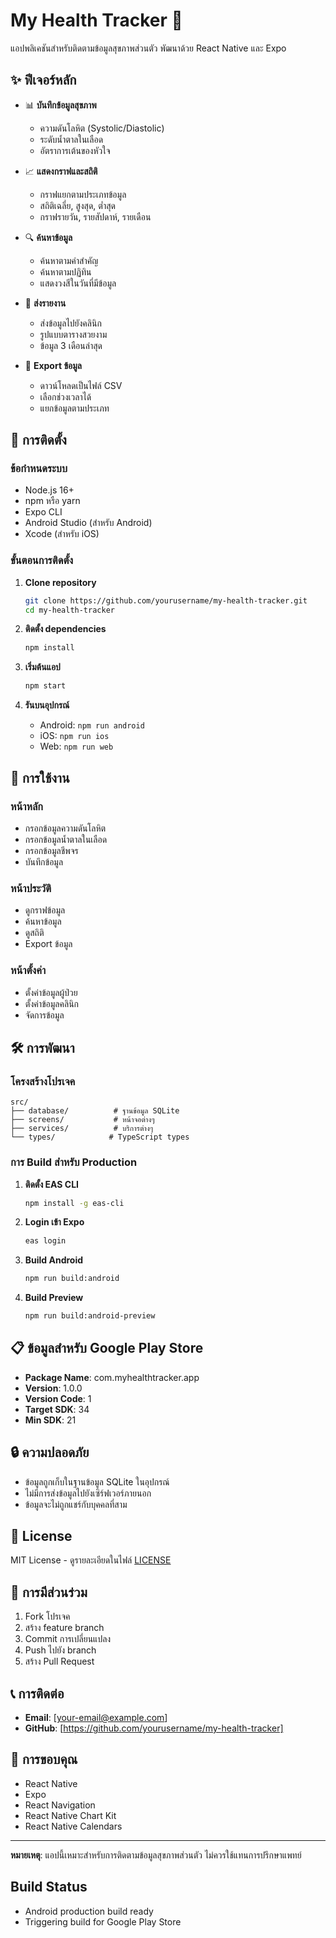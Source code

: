 # My Health Tracker 📱

แอปพลิเคชันสำหรับติดตามข้อมูลสุขภาพส่วนตัว พัฒนาด้วย React Native และ Expo

## ✨ ฟีเจอร์หลัก

- 📊 **บันทึกข้อมูลสุขภาพ**
  - ความดันโลหิต (Systolic/Diastolic)
  - ระดับน้ำตาลในเลือด
  - อัตราการเต้นของหัวใจ

- 📈 **แสดงกราฟและสถิติ**
  - กราฟแยกตามประเภทข้อมูล
  - สถิติเฉลี่ย, สูงสุด, ต่ำสุด
  - กราฟรายวัน, รายสัปดาห์, รายเดือน

- 🔍 **ค้นหาข้อมูล**
  - ค้นหาตามคำสำคัญ
  - ค้นหาตามปฏิทิน
  - แสดงวงสีในวันที่มีข้อมูล

- 📧 **ส่งรายงาน**
  - ส่งข้อมูลไปยังคลินิก
  - รูปแบบตารางสวยงาม
  - ข้อมูล 3 เดือนล่าสุด

- 💾 **Export ข้อมูล**
  - ดาวน์โหลดเป็นไฟล์ CSV
  - เลือกช่วงเวลาได้
  - แยกข้อมูลตามประเภท

## 🚀 การติดตั้ง

### ข้อกำหนดระบบ
- Node.js 16+
- npm หรือ yarn
- Expo CLI
- Android Studio (สำหรับ Android)
- Xcode (สำหรับ iOS)

### ขั้นตอนการติดตั้ง

1. **Clone repository**
   ```bash
   git clone https://github.com/yourusername/my-health-tracker.git
   cd my-health-tracker
   ```

2. **ติดตั้ง dependencies**
   ```bash
   npm install
   ```

3. **เริ่มต้นแอป**
   ```bash
   npm start
   ```

4. **รันบนอุปกรณ์**
   - Android: `npm run android`
   - iOS: `npm run ios`
   - Web: `npm run web`

## 📱 การใช้งาน

### หน้าหลัก
- กรอกข้อมูลความดันโลหิต
- กรอกข้อมูลน้ำตาลในเลือด
- กรอกข้อมูลชีพจร
- บันทึกข้อมูล

### หน้าประวัติ
- ดูกราฟข้อมูล
- ค้นหาข้อมูล
- ดูสถิติ
- Export ข้อมูล

### หน้าตั้งค่า
- ตั้งค่าข้อมูลผู้ป่วย
- ตั้งค่าข้อมูลคลินิก
- จัดการข้อมูล

## 🛠️ การพัฒนา

### โครงสร้างโปรเจค
```
src/
├── database/          # ฐานข้อมูล SQLite
├── screens/           # หน้าจอต่างๆ
├── services/          # บริการต่างๆ
└── types/            # TypeScript types
```

### การ Build สำหรับ Production

1. **ติดตั้ง EAS CLI**
   ```bash
   npm install -g eas-cli
   ```

2. **Login เข้า Expo**
   ```bash
   eas login
   ```

3. **Build Android**
   ```bash
   npm run build:android
   ```

4. **Build Preview**
   ```bash
   npm run build:android-preview
   ```

## 📋 ข้อมูลสำหรับ Google Play Store

- **Package Name**: com.myhealthtracker.app
- **Version**: 1.0.0
- **Version Code**: 1
- **Target SDK**: 34
- **Min SDK**: 21

## 🔒 ความปลอดภัย

- ข้อมูลถูกเก็บในฐานข้อมูล SQLite ในอุปกรณ์
- ไม่มีการส่งข้อมูลไปยังเซิร์ฟเวอร์ภายนอก
- ข้อมูลจะไม่ถูกแชร์กับบุคคลที่สาม

## 📄 License

MIT License - ดูรายละเอียดในไฟล์ [LICENSE](LICENSE)

## 🤝 การมีส่วนร่วม

1. Fork โปรเจค
2. สร้าง feature branch
3. Commit การเปลี่ยนแปลง
4. Push ไปยัง branch
5. สร้าง Pull Request

## 📞 การติดต่อ

- **Email**: [your-email@example.com]
- **GitHub**: [https://github.com/yourusername/my-health-tracker]

## 🙏 การขอบคุณ

- React Native
- Expo
- React Navigation
- React Native Chart Kit
- React Native Calendars

---

**หมายเหตุ**: แอปนี้เหมาะสำหรับการติดตามข้อมูลสุขภาพส่วนตัว ไม่ควรใช้แทนการปรึกษาแพทย์

## Build Status
- Android production build ready
- Triggering build for Google Play Store